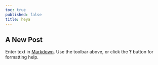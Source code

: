 ```yaml
---
toc: true
published: false
title: heya
---
```

## A New Post

Enter text in [Markdown](http://daringfireball.net/projects/markdown/). Use the toolbar above, or click the **?** button for formatting help.

